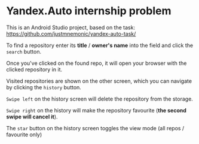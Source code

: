 # Yandex.Auto internship problem


This is an Android Studio project, based on the task: https://github.com/justmnemonic/yandex-auto-task/

To find a repository enter its **title** / **owner's name** into the field and click the `search` button.

Once you've clicked on the found repo, it will open your browser with the clicked repository in it.

Visited repositories are shown on the other screen, which you can navigate by clicking the `history` button.

`Swipe left` on the history screen will delete the repository from the storage.

`Swipe right` on the history will make the repository favourite (**the second swipe will cancel it**).

The `star` button on the history screen toggles the view mode (all repos / favourite only)
